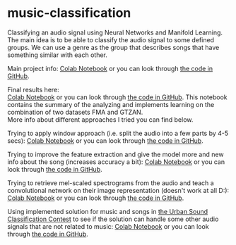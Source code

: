 # music-classification
Classifying an audio signal using Neural Networks and Manifold Learning.
The main idea is to be able to classify the audio signal to some defined groups. We can use a genre as the group that describes songs that have something similar with each other.

Main project info:
[Colab Notebook](https://colab.research.google.com/drive/1bW5Cc0u95hUsf-ZLNq3Uqw6AtDFSjQri) or you can look through
[the code in GitHub](mm.ipynb).

Final results here:  
[Colab Notebook](https://colab.research.google.com/drive/1gn1moq-1yPKuBFXvRjBYIoA2lf94vlQp) or you can look through
[the code in GitHub](mm_public.ipynb).
This notebook contains the summary of the analyzing and implements learning on the combination of two datasets FMA and GTZAN.  
More info about different approaches I tried you can find below.

Trying to apply window approach (i.e. split the audio into a few parts by 4-5 secs):
[Colab Notebook](https://colab.research.google.com/drive/1UWouR5xBj4PWSDoMBy1bWbR0aVNhgmRi) or you can look through
[the code in GitHub](mm_window.ipynb).

Trying to improve the feature extraction and give the model more and new info about the song (increases accuracy a bit):
[Colab Notebook](https://colab.research.google.com/drive/1ZJ_Z3ryyUb6p8LYIj68tYqiwccIQjy-o) or you can look through
[the code in GitHub](mm_v3+window.ipynb).

Trying to retrieve mel-scaled spectrograms from the audio and teach a convolutional network on their image representation (doesn't work at all D:):
[Colab Notebook](https://colab.research.google.com/drive/1ZJ_Z3ryyUb6p8LYIj68tYqiwccIQjy-o) or you can look through
[the code in GitHub](mm_melsp_images.ipynb).

Using implemented solution for music and songs in [the Urban Sound Classification Contest](https://datahack.analyticsvidhya.com/contest/practice-problem-urban-sound-classification/) to see if the solution can handle some other audio signals that are not related to music:
[Colab Notebook](https://colab.research.google.com/drive/18V1AhIE01UST6xUDx5A5Sd5DBhKkXJnu) or you can look through
[the code in GitHub](mm_sound_contest.ipynb).


